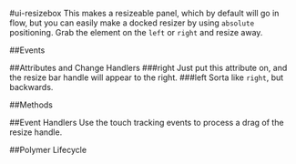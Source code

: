 #ui-resizebox
This makes a resizeable panel, which by default will go in flow, but you
can easily make a docked resizer by using `absolute` positioning. Grab the
element on the `left` or `right` and resize away.


##Events

##Attributes and Change Handlers
###right
Just put this attribute on, and the resize bar handle will appear to the right.
###left
Sorta like `right`, but backwards.

##Methods

##Event Handlers
Use the touch tracking events to process a drag of the resize handle.








##Polymer Lifecycle





